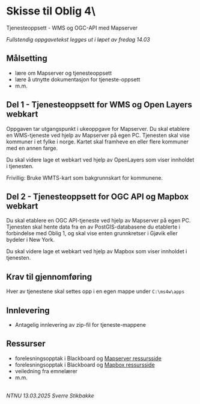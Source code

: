 
# Skisse til Oblig 4\ 
Tjenesteoppsett - WMS og OGC-API med Mapserver

_Fullstendig oppgavetekst legges ut i løpet av fredag 14.03_


## Målsetting

- lære om Mapserver og tjenesteoppsett
- lære å utnytte dokumentasjon for tjeneste-oppsett
- m.m.

## Del 1 - Tjenesteoppsett for WMS og Open Layers webkart

Oppgaven tar utgangspunkt i ukeoppgave for Mapserver. Du skal etablere en WMS-tjeneste ved hjelp av Mapserver på egen PC. Tjenesten skal vise kommuner i et fylke i norge. Kartet skal framheve en eller flere kommuner med en annen farge.

Du skal videre lage et webkart ved hjelp av OpenLayers som viser innholdet i tjenesten.

Frivillig: Bruke WMTS-kart som bakgrunnskart for kommunene.


## Del 2 - Tjenesteoppsett for OGC API og Mapbox webkart

Du skal etablere en OGC API-tjeneste ved hjelp av Mapserver på egen PC. Tjenesten skal hente data fra en av PostGIS-databasene du etablerte i forbindelse med Oblig 1, og skal vise enten grunnkretser i Gjøvik eller bydeler i New York.

Du skal videre lage et webkart ved hjelp av Mapbox som viser innholdet i tjenesten.

## Krav til gjennomføring

Hver av tjenestene skal settes opp i en egen mappe under `C:\ms4w\apps`

## Innlevering

- Antagelig innlevering av zip-fil for tjeneste-mappene

## Ressurser

- forelesningsopptak i Blackboard og [Mapserver ressursside](https://sverres.github.io/ntnu/mapserver/)
- forelesningsopptak i Blackboard og [Mapbox ressursside](https://sverres.github.io/ntnu/mapbox/)
- veiledning fra emnelærer
- m.m.



\
*NTNU 13.03.2025 Sverre Stikbakke*
